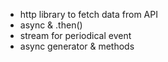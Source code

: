 - http library to fetch data from API
- async & .then()
- stream for periodical event
- async generator & methods